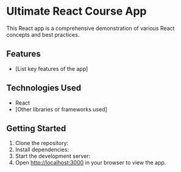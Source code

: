 # Ultimate React Course App

This React app is a comprehensive demonstration of various React concepts and best practices.

## Features

- [List key features of the app]

## Technologies Used

- React
- [Other libraries or frameworks used]

## Getting Started

1. Clone the repository:
2. Install dependencies:
3. Start the development server:
4. Open [http://localhost:3000](http://localhost:3000) in your browser to view the app.
